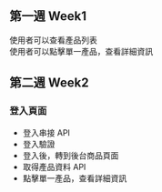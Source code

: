 <h2>第一週 Week1</h2>
使用者可以查看產品列表<br>
使用者可以點擊單一產品，查看詳細資訊<br>

<h2>第二週 Week2</h2>
<h3>登入頁面</h3>
<ul>
  <li>登入串接 API</li>
  <li>登入驗證</li>
  <li>登入後，轉到後台商品頁面</li>
  <li>取得產品資料 API</li>
  <li>點擊單一產品，查看詳細資訊</li>
</ul>




